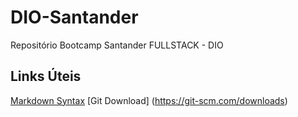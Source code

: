 # DIO-Santander
Repositório Bootcamp Santander FULLSTACK - DIO

## Links Úteis
[Markdown Syntax](https://www.markdownguide.org/basic-syntax/)
[Git Download] (https://git-scm.com/downloads)

